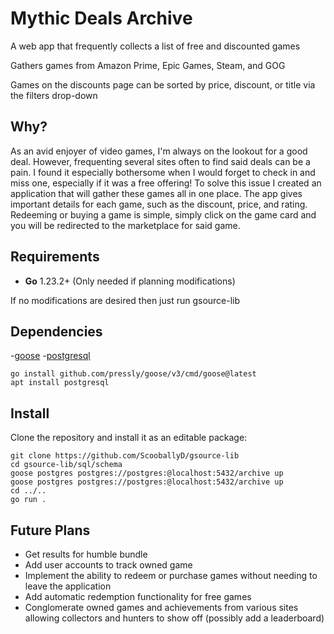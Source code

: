 # Mythic Deals Archive

A web app that frequently collects a list of free and discounted games

Gathers games from Amazon Prime, Epic Games, Steam, and GOG

Games on the discounts page can be sorted by price, discount, or title via the filters drop-down 


Why?
----

As an avid enjoyer of video games, I'm always on the lookout for a good deal.  However, frequenting several sites often to find said deals can be a pain.  I found it especially bothersome when I would forget to check in and miss one, especially if it was a free offering!
To solve this issue I created an application that will gather these games all in one place.  The app gives important details for each game, such as the discount, price, and rating.  Redeeming or buying a game is simple, simply click on the game card and you will be redirected to the marketplace for said game.


Requirements
------------

- **Go** 1.23.2+ (Only needed if planning modifications)

If no modifications are desired then just run gsource-lib


Dependencies
------------

-[goose](https://github.com/pressly/goose)
-[postgresql](https://www.postgresql.org)

	go install github.com/pressly/goose/v3/cmd/goose@latest
	apt install postgresql


Install
-------
Clone the repository and install it as an editable package:

	git clone https://github.com/ScooballyD/gsource-lib
	cd gsource-lib/sql/schema
 	goose postgres postgres://postgres:@localhost:5432/archive up
  	goose postgres postgres://postgres:@localhost:5432/archive up
   	cd ../..
 	go run .


Future Plans
------------
- Get results for humble bundle
- Add user accounts to track owned game
- Implement the ability to redeem or purchase games without needing to leave the application
- Add automatic redemption functionality for free games
- Conglomerate owned games and achievements from various sites allowing collectors and hunters to show off (possibly add a leaderboard)
